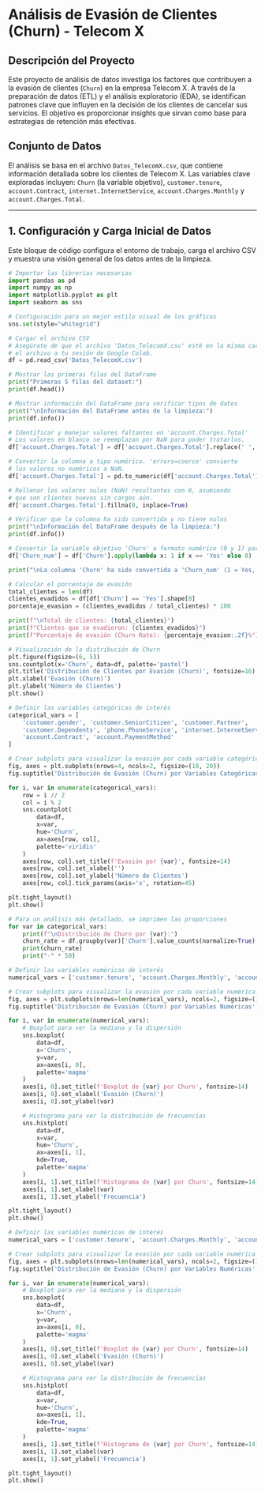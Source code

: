 # Análisis de Evasión de Clientes (Churn) - Telecom X

## Descripción del Proyecto

Este proyecto de análisis de datos investiga los factores que contribuyen a la evasión de clientes (`Churn`) en la empresa Telecom X. A través de la preparación de datos (ETL) y el análisis exploratorio (EDA), se identifican patrones clave que influyen en la decisión de los clientes de cancelar sus servicios. El objetivo es proporcionar insights que sirvan como base para estrategias de retención más efectivas.

## Conjunto de Datos

El análisis se basa en el archivo `Datos_TelecomX.csv`, que contiene información detallada sobre los clientes de Telecom X. Las variables clave exploradas incluyen: `Churn` (la variable objetivo), `customer.tenure`, `account.Contract`, `internet.InternetService`, `account.Charges.Monthly` y `account.Charges.Total`.

---

## 1. Configuración y Carga Inicial de Datos

Este bloque de código configura el entorno de trabajo, carga el archivo CSV y muestra una visión general de los datos antes de la limpieza.

```python
# Importar las librerías necesarias
import pandas as pd
import numpy as np
import matplotlib.pyplot as plt
import seaborn as sns

# Configuración para un mejor estilo visual de los gráficos
sns.set(style="whitegrid")

# Cargar el archivo CSV
# Asegúrate de que el archivo 'Datos_TelecomX.csv' esté en la misma carpeta o sube
# el archivo a tu sesión de Google Colab.
df = pd.read_csv('Datos_TelecomX.csv')

# Mostrar las primeras filas del DataFrame
print("Primeras 5 filas del dataset:")
print(df.head())

# Mostrar información del DataFrame para verificar tipos de datos
print("\nInformación del DataFrame antes de la limpieza:")
print(df.info())

# Identificar y manejar valores faltantes en 'account.Charges.Total'
# Los valores en blanco se reemplazan por NaN para poder tratarlos.
df['account.Charges.Total'] = df['account.Charges.Total'].replace(' ', np.nan)

# Convertir la columna a tipo numérico. 'errors=coerce' convierte
# los valores no numéricos a NaN.
df['account.Charges.Total'] = pd.to_numeric(df['account.Charges.Total'], errors='coerce')

# Rellenar los valores nulos (NaN) resultantes con 0, asumiendo
# que son clientes nuevos sin cargos aún.
df['account.Charges.Total'].fillna(0, inplace=True)

# Verificar que la columna ha sido convertida y no tiene nulos
print("\nInformación del DataFrame después de la limpieza:")
print(df.info())

# Convertir la variable objetivo 'Churn' a formato numérico (0 y 1) para el análisis
df['Churn_num'] = df['Churn'].apply(lambda x: 1 if x == 'Yes' else 0)

print("\nLa columna 'Churn' ha sido convertida a 'Churn_num' (1 = Yes, 0 = No).")

# Calcular el porcentaje de evasión
total_clientes = len(df)
clientes_evadidos = df[df['Churn'] == 'Yes'].shape[0]
porcentaje_evasion = (clientes_evadidos / total_clientes) * 100

print(f"\nTotal de clientes: {total_clientes}")
print(f"Clientes que se evadieron: {clientes_evadidos}")
print(f"Porcentaje de evasión (Churn Rate): {porcentaje_evasion:.2f}%")

# Visualización de la distribución de Churn
plt.figure(figsize=(6, 5))
sns.countplot(x='Churn', data=df, palette='pastel')
plt.title('Distribución de Clientes por Evasión (Churn)', fontsize=16)
plt.xlabel('Evasión (Churn)')
plt.ylabel('Número de Clientes')
plt.show()

# Definir las variables categóricas de interés
categorical_vars = [
    'customer.gender', 'customer.SeniorCitizen', 'customer.Partner',
    'customer.Dependents', 'phone.PhoneService', 'internet.InternetService',
    'account.Contract', 'account.PaymentMethod'
]

# Crear subplots para visualizar la evasión por cada variable categórica
fig, axes = plt.subplots(nrows=4, ncols=2, figsize=(18, 20))
fig.suptitle('Distribución de Evasión (Churn) por Variables Categóricas', fontsize=20, y=1.02)

for i, var in enumerate(categorical_vars):
    row = i // 2
    col = i % 2
    sns.countplot(
        data=df,
        x=var,
        hue='Churn',
        ax=axes[row, col],
        palette='viridis'
    )
    axes[row, col].set_title(f'Evasión por {var}', fontsize=14)
    axes[row, col].set_xlabel('')
    axes[row, col].set_ylabel('Número de Clientes')
    axes[row, col].tick_params(axis='x', rotation=45)

plt.tight_layout()
plt.show()

# Para un análisis más detallado, se imprimen las proporciones
for var in categorical_vars:
    print(f"\nDistribución de Churn por {var}:")
    churn_rate = df.groupby(var)['Churn'].value_counts(normalize=True).unstack().mul(100).round(2)
    print(churn_rate)
    print("-" * 50)

# Definir las variables numéricas de interés
numerical_vars = ['customer.tenure', 'account.Charges.Monthly', 'account.Charges.Total']

# Crear subplots para visualizar la evasión por cada variable numérica
fig, axes = plt.subplots(nrows=len(numerical_vars), ncols=2, figsize=(18, 15))
fig.suptitle('Distribución de Evasión (Churn) por Variables Numéricas', fontsize=20, y=1.02)

for i, var in enumerate(numerical_vars):
    # Boxplot para ver la mediana y la dispersión
    sns.boxplot(
        data=df,
        x='Churn',
        y=var,
        ax=axes[i, 0],
        palette='magma'
    )
    axes[i, 0].set_title(f'Boxplot de {var} por Churn', fontsize=14)
    axes[i, 0].set_xlabel('Evasión (Churn)')
    axes[i, 0].set_ylabel(var)

    # Histograma para ver la distribución de frecuencias
    sns.histplot(
        data=df,
        x=var,
        hue='Churn',
        ax=axes[i, 1],
        kde=True,
        palette='magma'
    )
    axes[i, 1].set_title(f'Histograma de {var} por Churn', fontsize=14)
    axes[i, 1].set_xlabel(var)
    axes[i, 1].set_ylabel('Frecuencia')

plt.tight_layout()
plt.show()

# Definir las variables numéricas de interés
numerical_vars = ['customer.tenure', 'account.Charges.Monthly', 'account.Charges.Total']

# Crear subplots para visualizar la evasión por cada variable numérica
fig, axes = plt.subplots(nrows=len(numerical_vars), ncols=2, figsize=(18, 15))
fig.suptitle('Distribución de Evasión (Churn) por Variables Numéricas', fontsize=20, y=1.02)

for i, var in enumerate(numerical_vars):
    # Boxplot para ver la mediana y la dispersión
    sns.boxplot(
        data=df,
        x='Churn',
        y=var,
        ax=axes[i, 0],
        palette='magma'
    )
    axes[i, 0].set_title(f'Boxplot de {var} por Churn', fontsize=14)
    axes[i, 0].set_xlabel('Evasión (Churn)')
    axes[i, 0].set_ylabel(var)

    # Histograma para ver la distribución de frecuencias
    sns.histplot(
        data=df,
        x=var,
        hue='Churn',
        ax=axes[i, 1],
        kde=True,
        palette='magma'
    )
    axes[i, 1].set_title(f'Histograma de {var} por Churn', fontsize=14)
    axes[i, 1].set_xlabel(var)
    axes[i, 1].set_ylabel('Frecuencia')

plt.tight_layout()
plt.show()
